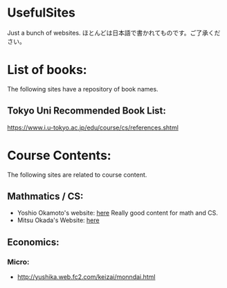 # UsefulSites
Just a bunch of websites.
ほとんどは日本語で書かれてものです。ご了承ください。

# List of books:
The following sites have a repository of book names.

## Tokyo Uni Recommended Book List:
https://www.i.u-tokyo.ac.jp/edu/course/cs/references.shtml

# Course Contents:
The following sites are related to course content.

## Mathmatics / CS:
- Yoshio Okamoto's website: [here](http://dopal.cs.uec.ac.jp/okamotoy/lect/)
Really good content for math and CS.
- Mitsu Okada's Website: [here](https://abelard.flet.keio.ac.jp/person/mitsu/pdf/)

## Economics:

### Micro:
- http://yushika.web.fc2.com/keizai/monndai.html


